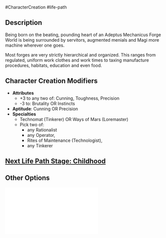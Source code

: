#CharacterCreation #life-path 
## Description
Being born on the beating, pounding heart of an Adeptus Mechanicus Forge World is being surrounded by servitors, augmented menials and Magi more machine wherever one goes.

Most forges are very strictly hierarchical and organized. This ranges from regulated, uniform work clothes and work times to taxing manufacture procedures, habitats, education and even food. 

## Character Creation Modifiers
- **Attributes**
  - +3 to any two of: Cunning, Toughness, Precision
  - -3 to: Brutality OR Instincts
- **Aptitude**: Cunning OR Precision
- **Specialties**
  - Technomat (Tinkerer) OR Ways of Mars (Loremaster)
  - Pick two of: 
	  - any Rationalist
	  - any Operator, 
	  - Rites of Maintenance (Technologist),
	  - any Tinkerer

## [Next Life Path Stage: Childhood](</LifePath/Childhood/Childhood.md>)

## Other Options

![](</LifePath/Homeworld/List of Homeworlds.md>)
